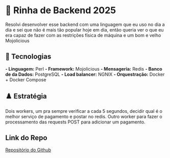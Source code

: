 # 🧘 Rinha de Backend 2025 

Resolvi desenvolver esse backend com uma linguagem que eu uso no dia a dia e sei que não é mais tão popular hoje em dia, então queria ver o que eu era capaz de fazer com as restrições física de máquina e um bom e velho Mojolicious
## 🚀 Tecnologias 

**- Linguagem:** Perl
**- Framework:** Mojolicious
**- Mensageria:** Redis
**- Banco de da Dados:** PostgreSQL
**- Load balancer:** NGNIX
**- Orquestração:** Docker + Docker Compose


## ♟️ Estratégia

Dois workers, um pra sempre verificar a cada 5 segundos, decidir qual é o melhor serviço de pagamento e postar no redis. Outro worker para fazer o processamento das requests POST para adicionar um pagamento.

## Link do Repo

[Repositório do Github](https://github.com/GaNardelli/rinha-backend-2025-mojolicius)